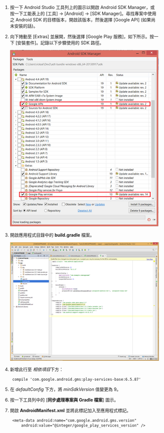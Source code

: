 1. 按一下 Android Studio 工具列上的圖示以開啟 Android SDK Manager，或按一下工能表上的 [工具] -> [Android] -> [SDK Manager]。尋找專案中使用之 Android SDK 的目標版本，開啟該版本，然後選擇 [Google API] (如果尚未安裝的話)。

2. 向下捲動至 [Extras] 並展開，然後選擇 [Google Play 服務]，如下所示。按一下 [安裝套件]。記錄以下步驟使用的 SDK 路徑。

   	![](./media/notification-hubs-android-get-started/notification-hub-create-android-app4.png)


3. 開啟應用程式目錄中的 **build.gradle** 檔案。

	![](./media/mobile-services-android-get-started-push/android-studio-push-build-gradle.png)

4. 新增此行至 *相依項目*下方：

   		compile 'com.google.android.gms:play-services-base:6.5.87'

5. 在 *defaultConfig* 下方，將 *minSdkVersion* 值變更為 9。
 
6. 按一下工具列中的 [**同步處理專案與 Gradle 檔案**] 圖示。

7. 開啟 **AndroidManifest.xml** 並將此標記加入至應用程式標記。

        <meta-data android:name="com.google.android.gms.version"
            android:value="@integer/google_play_services_version" />
 

<!---HONumber=July15_HO1-->